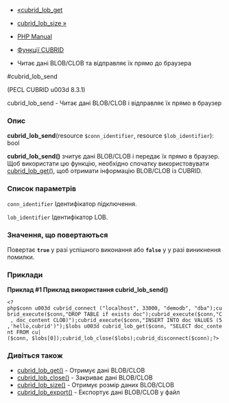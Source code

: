 - [«cubrid_lob_get](function.cubrid-lob-get.md)
- [cubrid_lob_size »](function.cubrid-lob-size.md)

- [PHP Manual](index.md)
- [Функції CUBRID](ref.cubrid.md)
- Читає дані BLOB/CLOB та відправляє їх прямо до браузера

#cubrid_lob_send

(PECL CUBRID u003d 8.3.1)

cubrid_lob_send - Читає дані BLOB/CLOB і відправляє їх прямо в
браузер

### Опис

**cubrid_lob_send**(resource `$conn_identifier`, resource
`$lob_identifier`): bool

**cubrid_lob_send()** зчитує дані BLOB/CLOB і передає їх прямо в
браузер. Щоб використати цю функцію, необхідно спочатку
використовувати [cubrid_lob_get()](function.cubrid-lob-get.md), щоб
отримати інформацію BLOB/CLOB із CUBRID.

### Список параметрів

`conn_identifier`
Ідентифікатор підключення.

`lob_identifier`
Ідентифікатор LOB.

### Значення, що повертаються

Повертає **`true`** у разі успішного виконання або **`false`** у
у разі виникнення помилки.

### Приклади

**Приклад #1 Приклад використання **cubrid_lob_send()****

`<?php$conn u003d cubrid_connect ("localhost", 33000, "demodb", "dba");cubrid_execute($conn,"DROP TABLE if exists doc");cubrid_execute($conn,"C , doc_content CLOB)");cubrid_execute($conn,"INSERT INTO doc VALUES (5,'hello,cubrid')");$lobs u003d cubrid_lob_get($conn, "SELECT doc_content FROM cu| ($conn, $lobs[0]);cubrid_lob_close($lobs);cubrid_disconnect($conn);?> `

### Дивіться також

- [cubrid_lob_get()](function.cubrid-lob-get.md) - Отримує дані
BLOB/CLOB
- [cubrid_lob_close()](function.cubrid-lob-close.md) - Закриває
дані BLOB/CLOB
- [cubrid_lob_size()](function.cubrid-lob-size.md) - Отримує розмір
даних BLOB/CLOB
- [cubrid_lob_export()](function.cubrid-lob-export.md) -
Експортує дані BLOB/CLOB у файл
